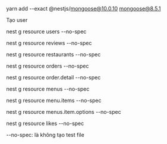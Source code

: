 yarn add --exact @nestjs/mongoose@10.0.10 mongoose@8.5.1

Tạo user

nest g resource users --no-spec

nest g resource reviews --no-spec

nest g resource restaurants --no-spec

nest g resource orders --no-spec

nest g resource order.detail --no-spec

nest g resource menus --no-spec

nest g resource menu.items --no-spec

nest g resource menus.item.options --no-spec

nest g resource likes --no-spec

--no-spec: là không tạo test file
